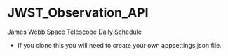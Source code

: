 # JWST_Observation_API
James Webb Space Telescope Daily Schedule

- If you clone this you will need to create your own appsettings.json file. 
